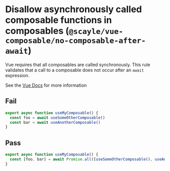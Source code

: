 # Disallow asynchronously called composable functions in composables (`@scayle/vue-composable/no-composable-after-await`)

<!-- end auto-generated rule header -->

Vue requires that all composables are called synchronously. This rule validates that a call to a composable does not occur after an `await` expression.

See the [Vue Docs](https://vuejs.org/guide/reusability/composables.html#usage-restrictions) for more information

## Fail

```ts
export async function useMyComposable() {
  const foo = await useSomeOtherComposable()
  const bar = await useAnotherComposable()
}
```

## Pass

```ts
export async function useMyComposable() {
  const [foo, bar] = await Promise.all([useSomeOtherComposable(), useAnotherComposable()])
}
```